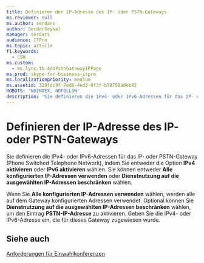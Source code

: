 ```yaml
---
title: Definieren der IP-Adresse des IP- oder PSTN-Gateways
ms.reviewer: null
ms.author: serdars
author: SerdarSoysal
manager: serdars
audience: ITPro
ms.topic: article
f1.keywords:
  - CSH
ms.custom:
  - ms.lync.tb.AddPstnGatewayIPPage
ms.prod: skype-for-business-itpro
ms.localizationpriority: medium
ms.assetid: 319fdc9f-7ed6-4ed3-8f3f-b78758a0eb42
ROBOTS: 'NOINDEX, NOFOLLOW'
description: 'Sie definieren die IPv4- oder IPv6-Adressen für das IP- oder PSTN-Gateway (Phone Switched Telephone Network), indem Sie entweder die Option IPv4 aktivieren oder IPv6 aktivieren wählen. Sie können entweder Alle konfigurierten IP-Adressen verwenden oder Dienstnutzung auf die ausgewählten IP-Adressen beschränken wählen.'
---
```


# <a name="define-the-ip-address-of-the-ip-or-pstn-gateway"></a>Definieren der IP-Adresse des IP- oder PSTN-Gateways

Sie definieren die IPv4- oder IPv6-Adressen für das IP- oder PSTN-Gateway (Phone Switched Telephone Network), indem Sie entweder die Option **IPv4 aktivieren** oder **IPv6 aktivieren** wählen. Sie können entweder **Alle konfigurierten IP-Adressen verwenden** oder **Dienstnutzung auf die ausgewählten IP-Adressen beschränken** wählen.

Wenn Sie **Alle konfigurierten IP-Adressen verwenden** wählen, werden alle auf dem Gateway konfigurierten Adressen verwendet. Optional können Sie **Dienstnutzung auf die ausgewählten IP-Adressen beschränken** wählen, um den Eintrag **PSTN-IP-Adresse** zu aktivieren. Geben Sie die IPv4- oder IPv6-Adresse ein, die für dieses Gateway zugewiesen wurde.

## <a name="see-also"></a>Siehe auch

[Anforderungen für Einwahlkonferenzen](/previous-versions/office/lync-server-2013/lync-server-2013-dial-in-conferencing-requirements)